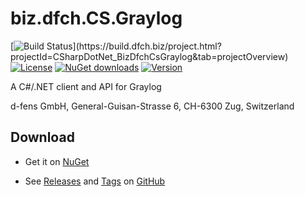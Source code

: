 # biz.dfch.CS.Graylog
[![Build Status](https://build.dfch.biz/app/rest/builds/buildType:(id:CSharpDotNet_BizDfchCsGraylog_Build)/statusIcon)](https://build.dfch.biz/project.html?projectId=CSharpDotNet_BizDfchCsGraylog&tab=projectOverview)
[![License](https://img.shields.io/badge/license-Apache%20License%202.0-blue.svg)](https://github.com/dfensgmbh/biz.dfch.CS.Graylog/blob/master/LICENSE)
[![NuGet downloads](https://img.shields.io/nuget/dt/biz.dfch.CS.Graylog.Client.svg)](https://www.nuget.org/packages/biz.dfch.CS.Graylog.Client/)
[![Version](https://img.shields.io/nuget/v/biz.dfch.CS.Graylog.Client.svg)](https://www.nuget.org/packages/biz.dfch.CS.Graylog.Client/)

A C#/.NET client and API for Graylog

d-fens GmbH, General-Guisan-Strasse 6, CH-6300 Zug, Switzerland

## Download

* Get it on [NuGet](https://www.nuget.org/packages/biz.dfch.CS.Graylog.Client/)

* See [Releases](https://github.com/dfensgmbh/biz.dfch.CS.Graylog/releases) and [Tags](https://github.com/dfensgmbh/biz.dfch.CS.Graylog/tags) on [GitHub](https://github.com/dfensgmbh/biz.dfch.CS.Graylog)


